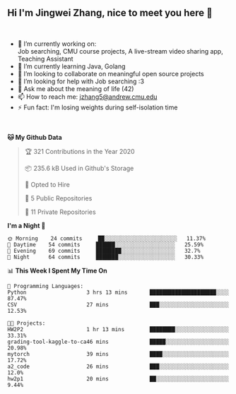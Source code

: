 Hi I'm Jingwei Zhang, nice to meet you here 👋
---
<br>


- 🔭 I’m currently working on: <br>
    Job searching, CMU course projects, A live-stream video sharing app, Teaching Assistant
- 🌱 I’m currently learning Java, Golang
- 👯 I’m looking to collaborate on meaningful open source projects
- 🤔 I’m looking for help with Job searching :3
- 💬 Ask me about the meaning of life (42)
- 📫 How to reach me: jzhang5@andrew.cmu.edu
- ⚡ Fun fact: I'm losing weights during self-isolation time
<br>


<!--START_SECTION:waka-->
**🐱 My Github Data** 

> 🏆 321 Contributions in the Year 2020
 > 
> 📦 235.6 kB Used in Github's Storage 
 > 
> 💼 Opted to Hire
 > 
> 📜 5 Public Repositories
 > 
> 🔑 11 Private Repositories 

**I'm a Night 🦉** 

```text
🌞 Morning    24 commits     ██░░░░░░░░░░░░░░░░░░░░░░░   11.37% 
🌆 Daytime    54 commits     ██████░░░░░░░░░░░░░░░░░░░   25.59% 
🌃 Evening    69 commits     ████████░░░░░░░░░░░░░░░░░   32.7% 
🌙 Night      64 commits     ███████░░░░░░░░░░░░░░░░░░   30.33%

```


📊 **This Week I Spent My Time On** 

```text
💬 Programming Languages: 
Python                   3 hrs 13 mins       █████████████████████░░░░   87.47% 
CSV                      27 mins             ███░░░░░░░░░░░░░░░░░░░░░░   12.53%

🐱‍💻 Projects: 
HW2P2                    1 hr 13 mins        ████████░░░░░░░░░░░░░░░░░   33.31% 
grading-tool-kaggle-to-ca46 mins             █████░░░░░░░░░░░░░░░░░░░░   20.98% 
mytorch                  39 mins             ████░░░░░░░░░░░░░░░░░░░░░   17.72% 
a2_code                  26 mins             ███░░░░░░░░░░░░░░░░░░░░░░   12.0% 
hw2p1                    20 mins             ██░░░░░░░░░░░░░░░░░░░░░░░   9.44%

```


<!--END_SECTION:waka-->
